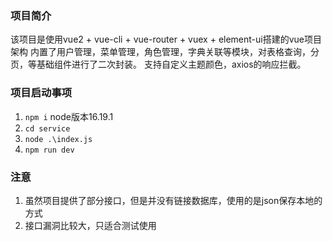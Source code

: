 ### 项目简介
该项目是使用vue2 + vue-cli + vue-router + vuex + element-ui搭建的vue项目架构
内置了用户管理，菜单管理，角色管理，字典关联等模块，对表格查询，分页，等基础组件进行了二次封装。
支持自定义主题颜色，axios的响应拦截。

### 项目启动事项
1. `npm i` node版本16.19.1
2. `cd service`
3. `node .\index.js`
4. `npm run dev`

### 注意
1. 虽然项目提供了部分接口，但是并没有链接数据库，使用的是json保存本地的方式
2. 接口漏洞比较大，只适合测试使用
